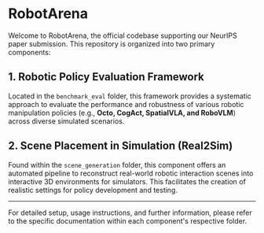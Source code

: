 # RobotArena

Welcome to RobotArena, the official codebase supporting our NeurIPS paper submission. This repository is organized into two primary components:

## 1. Robotic Policy Evaluation Framework

Located in the `benchmark_eval` folder, this framework provides a systematic approach to evaluate the performance and robustness of various robotic manipulation policies (e.g., **Octo, CogAct, SpatialVLA, and RoboVLM**) across diverse simulated scenarios.

## 2. Scene Placement in Simulation (Real2Sim)

Found within the `scene_generation` folder, this component offers an automated pipeline to reconstruct real-world robotic interaction scenes into interactive 3D environments for simulators. This facilitates the creation of realistic settings for policy development and testing.

---

For detailed setup, usage instructions, and further information, please refer to the specific documentation within each component's respective folder.